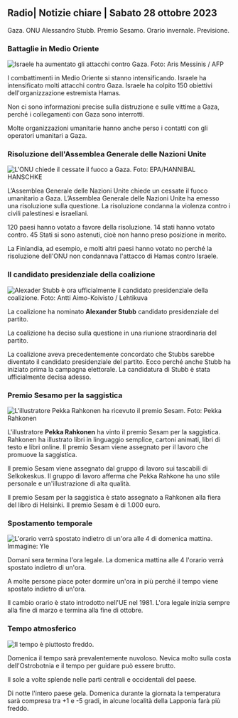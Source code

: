 ## Radio\| Notizie chiare \| Sabato 28 ottobre 2023

Gaza. ONU Alessandro Stubb. Premio Sesamo. Orario invernale. Previsione.

### Battaglie in Medio Oriente

![Israele ha aumentato gli attacchi contro Gaza. Foto: Aris Messinis / AFP](https://images.cdn.yle.fi/image/upload/c_crop,h_2880,w_5120,x_0,y_531/ar_1.7777777777777777,c_fill,g_faces,h_675,w_1200/dpr_1.0/q_auto:eco/f_auto/fl_lossy/v1698410872/39-1192351653bb10bf0b47)

I combattimenti in Medio Oriente si stanno intensificando. Israele ha intensificato molti attacchi contro Gaza. Israele ha colpito 150 obiettivi dell'organizzazione estremista Hamas.

Non ci sono informazioni precise sulla distruzione e sulle vittime a Gaza, perché i collegamenti con Gaza sono interrotti.

Molte organizzazioni umanitarie hanno anche perso i contatti con gli operatori umanitari a Gaza.

### Risoluzione dell'Assemblea Generale delle Nazioni Unite

![L'ONU chiede il cessate il fuoco a Gaza. Foto: EPA/HANNIBAL HANSCHKE](https://images.cdn.yle.fi/image/upload/c_crop,h_3150,w_5600,x_0,y_268/ar_1.7777777777777777,c_fill,g_faces,h_675,w_1200/dpr_1.0/q_auto:eco/f_auto/fl_lossy/v1698499380/39-1192714653d0ab7d4d4c)

L’Assemblea Generale delle Nazioni Unite chiede un cessate il fuoco umanitario a Gaza. L’Assemblea Generale delle Nazioni Unite ha emesso una risoluzione sulla questione. La risoluzione condanna la violenza contro i civili palestinesi e israeliani.

120 paesi hanno votato a favore della risoluzione. 14 stati hanno votato contro. 45 Stati si sono astenuti, cioè non hanno preso posizione in merito.

La Finlandia, ad esempio, e molti altri paesi hanno votato no perché la risoluzione dell'ONU non condannava l'attacco di Hamas contro Israele.

### Il candidato presidenziale della coalizione

![Alexader Stubb è ora ufficialmente il candidato presidenziale della coalizione. Foto: Antti Aimo-Koivisto / Lehtikuva](https://images.cdn.yle.fi/image/upload/c_crop,h_2880,w_5120,x_0,y_287/ar_1.7777777777777777,c_fill,g_faces,h_675,w_1200/dpr_1.0/q_auto:eco/f_auto/fl_lossy/v1698494219/39-1192698653cf6c267686)

La coalizione ha nominato **Alexander Stubb** candidato presidenziale del partito.

La coalizione ha deciso sulla questione in una riunione straordinaria del partito.

La coalizione aveva precedentemente concordato che Stubbs sarebbe diventato il candidato presidenziale del partito. Ecco perché anche Stubb ha iniziato prima la campagna elettorale. La candidatura di Stubb è stata ufficialmente decisa adesso.

### Premio Sesamo per la saggistica

![L'illustratore Pekka Rahkonen ha ricevuto il premio Sesam. Foto: Pekka Rahkonen](https://images.cdn.yle.fi/image/upload/c_crop,h_861,w_1531,x_2,y_65/ar_1.7777777777777777,c_fill,g_faces,h_675,w_1200/dpr_1.0/q_auto:eco/f_auto/fl_lossy/v1698504762/39-1192741653d1f5e2611a)

L'illustratore **Pekka Rahkonen** ha vinto il premio Sesam per la saggistica. Rahkonen ha illustrato libri in linguaggio semplice, cartoni animati, libri di testo e libri online. Il premio Sesam viene assegnato per il lavoro che promuove la saggistica.

Il premio Sesam viene assegnato dal gruppo di lavoro sui tascabili di Selkokeskus. Il gruppo di lavoro afferma che Pekka Rahkone ha uno stile personale e un'illustrazione di alta qualità.

Il premio Sesam per la saggistica è stato assegnato a Rahkonen alla fiera del libro di Helsinki. Il premio Sesam è di 1.000 euro.

### Spostamento temporale

![L'orario verrà spostato indietro di un'ora alle 4 di domenica mattina. Immagine: Yle](https://images.cdn.yle.fi/image/upload/c_crop,h_900,w_1600,x_0,y_0/ar_1.7777777777777777,c_fill,g_faces,h_675,w_1200/dpr_1.0/q_auto:eco/f_auto/fl_lossy/v1603530654/14-svyle-6142553197327452bd)

Domani sera termina l'ora legale. La domenica mattina alle 4 l'orario verrà spostato indietro di un'ora.

A molte persone piace poter dormire un'ora in più perché il tempo viene spostato indietro di un'ora.

Il cambio orario è stato introdotto nell'UE nel 1981. L'ora legale inizia sempre alla fine di marzo e termina alla fine di ottobre.

### Tempo atmosferico

![Il tempo è piuttosto freddo.](https://images.cdn.yle.fi/image/upload/c_crop,h_1080,w_1919,x_0,y_0/ar_1.7777777777777777,c_fill,g_faces,h_675,w_1200/dpr_1.0/q_auto:eco/f_auto/fl_lossy/v1698504972/39-1192742653d20d3625ce)

Domenica il tempo sarà prevalentemente nuvoloso. Nevica molto sulla costa dell'Ostrobotnia e il tempo per guidare può essere brutto.

Il sole a volte splende nelle parti centrali e occidentali del paese.

Di notte l'intero paese gela. Domenica durante la giornata la temperatura sarà compresa tra +1 e -5 gradi, in alcune località della Lapponia farà più freddo.